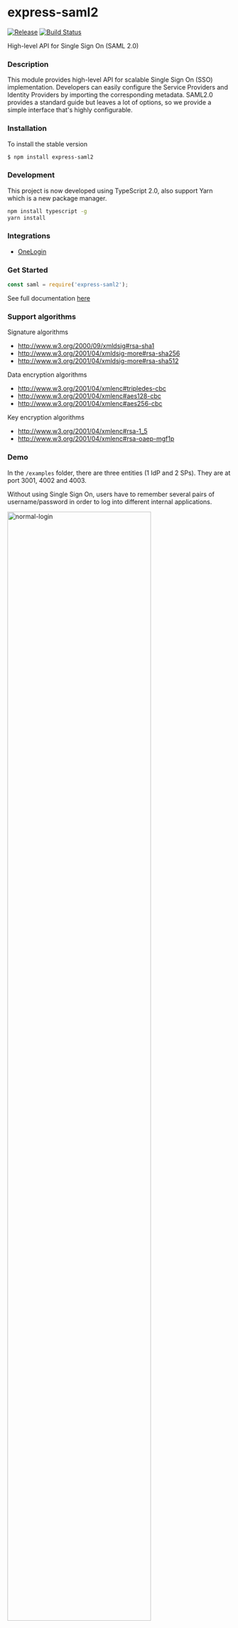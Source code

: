 # express-saml2

[![Release](https://img.shields.io/github/release/tngan/express-saml2.svg)](https://github.com/tngan/express-saml2/releases/latest)
[![Build Status](https://travis-ci.org/tngan/express-saml2.svg?branch=master)](https://travis-ci.org/tngan/express-saml2)

High-level API for Single Sign On (SAML 2.0)

### Description

This module provides high-level API for scalable Single Sign On (SSO) implementation. Developers can easily configure the Service Providers and Identity Providers by importing the corresponding metadata. SAML2.0 provides a standard guide but leaves a lot of options, so we provide a simple interface that's highly configurable.

### Installation
To install the stable version
```bash
$ npm install express-saml2
```

### Development
This project is now developed using TypeScript 2.0, also support Yarn which is a new package manager.
```bash
npm install typescript -g
yarn install
```

### Integrations
+ [OneLogin](https://www.onelogin.com/)

### Get Started
```javascript
const saml = require('express-saml2');
```
See full documentation [here](https://github.com/tngan/express-saml2/wiki)

### Support algorithms
Signature algorithms
* http://www.w3.org/2000/09/xmldsig#rsa-sha1
* http://www.w3.org/2001/04/xmldsig-more#rsa-sha256
* http://www.w3.org/2001/04/xmldsig-more#rsa-sha512

Data encryption algorithms
* http://www.w3.org/2001/04/xmlenc#tripledes-cbc
* http://www.w3.org/2001/04/xmlenc#aes128-cbc
* http://www.w3.org/2001/04/xmlenc#aes256-cbc

Key encryption algorithms
* http://www.w3.org/2001/04/xmlenc#rsa-1_5
* http://www.w3.org/2001/04/xmlenc#rsa-oaep-mgf1p

### Demo

In the `/examples` folder, there are three entities (1 IdP and 2 SPs). They are at port 3001, 4002 and 4003.

Without using Single Sign On, users have to remember several pairs of username/password in order to log into different internal applications.

<img src="http://fat.gfycat.com/InexperiencedAdorableAntarcticgiantpetrel.gif" alt="normal-login" width="80%">

SAML proposes two ways to initiate Single Sign On, they are respectively Service Provider Initiated SSO and Identity Provider Initiated SSO. In SP-initated SSO, the user attempts to access SP but their federated identity is authenticated by IdP, so they first have to log on IdP, then IdP sends back a SAML assertion response to SP, and finally SP creates a session to user in order to access the resources.

<img src="http://giant.gfycat.com/BlissfulAppropriateDinosaur.gif" alt="spinit-sso" width="80%">

In the approach of IdP-initated SSO, IdP provides links which refers to the resources in service providers. In this use case, users don't need to visit SP first.

<img src="http://fat.gfycat.com/MarvelousKindheartedAlabamamapturtle.gif" alt="idpinit-sso" width="80%">

IdP-initiated Single Logout is also provided and relied on relay state. IdP provides a link refers to the single logout endpoints in one of those participated service providers (SP1). The selected SP sends back a logout response to IdP with relay state which is the logout endpoint URL of next participated service provider (SP2), user finally log out IdP when all participated SP is logged out.

<img src="http://fat.gfycat.com/DarlingGeneralAntlion.gif" alt="idpinit-slo" width="80%">

### Talks

[An introduction to Single Sign On](http://www.slideshare.net/TonyNgan/an-introduction-of-single-sign-on)

### License

[MIT](LICENSE)

### Copyright

Copyright (C) 2016 Tony Ngan, released under the MIT License.
